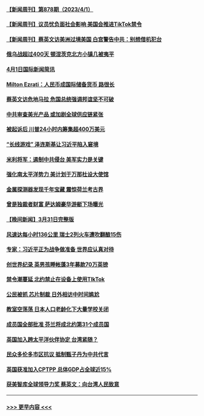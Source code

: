 #### [【新闻周刊】第878期（2023/4/1）](../pages/prog202/a103681277.md?t=04020944) 
#### [【新闻周刊】议员忧负面社会影响 美国会推进TikTok禁令](../pages/prog202/a103681264.md?t=04020944) 
#### [【新闻周刊】蔡英文访美洲过境美国 白宫警告中共：别想借机犯台](../pages/prog202/a103681265.md?t=04020944) 
#### [俄乌战超过400天 顿涅茨克北方小镇几被夷平](../pages/prog202/a103681229.md?t=04020944) 
#### [4月1日国际新闻简讯](../pages/prog202/a103681231.md?t=04020944) 
#### [Milton Ezrati：人民币成国际储备货币 路很长](../pages/prog202/a103681080.md?t=04020944) 
#### [蔡英文访危地马拉 危国总统强调邦谊坚不可破](../pages/prog202/a103681077.md?t=04020944) 
#### [中共审查美光产品 或加剧全球供应链紧张](../pages/prog202/a103681075.md?t=04020944) 
#### [被起诉后 川普24小时内筹集超400万美元](../pages/prog202/a103680908.md?t=04020944) 
#### [“长线游戏” 泽连斯基让习近平陷入窘境](../pages/prog202/a103680913.md?t=04020944) 
#### [米利将军：遏制中共侵台 美军实力是关键](../pages/prog202/a103680905.md?t=04020944) 
#### [强化南太平洋势力 美计划于万那杜设大使馆](../pages/prog202/a103680859.md?t=04020944) 
#### [金属探测器发现千年宝藏 震惊荷兰考古界](../pages/prog202/a103680838.md?t=04020944) 
#### [曾是独裁者财富 萨达姆豪华游艇下场曝光](../pages/prog202/a103680832.md?t=04020944) 
#### [【晚间新闻】3月31日完整版](../pages/prog202/a103680727.md?t=04020944) 
#### [风速达每小时136公里 瑞士2列火车遭吹翻酿15伤](../pages/prog202/a103680752.md?t=04020944) 
#### [专家：习近平正为战争做准备 世界应认真对待](../pages/prog202/a103680722.md?t=04020944) 
#### [创世界纪录 英男孩睡帐蓬3年募款70万英镑](../pages/prog202/a103680237.md?t=04020944) 
#### [禁令潮蔓延 北约禁止在设备上使用TIkTok](../pages/prog202/a103680630.md?t=04020944) 
#### [公民被抓 芯片制裁 日外相访中时间尴尬](../pages/prog202/a103680628.md?t=04020944) 
#### [教室空荡荡 日本人口老龄化下大量学校关闭](../pages/prog202/a103680625.md?t=04020944) 
#### [成员国全部批准 芬兰将成北约第31个成员国](../pages/prog202/a103680622.md?t=04020944) 
#### [英国加入跨太平洋伙伴协定 台湾紧随？](../pages/prog202/a103680623.md?t=04020944) 
#### [民众多伦多市区抗议 抵制甄子丹为中共代言](../pages/prog202/a103680580.md?t=04020944) 
#### [英国获准加入CPTPP 总体GDP占全球近15%](../pages/prog202/a103680467.md?t=04020944) 
#### [获美智库全球领导力奖 蔡英文：向台湾人民致意](../pages/prog202/a103680463.md?t=04020944) 

----
#### [ >>> 更早内容 <<< ](../indexes/prog202-earlier.md)
